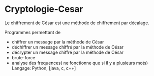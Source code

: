 # Cryptologie-Cesar
Le chiffrement de César est une méthode de chiffrement par décalage.

Programmes permettant de 
* chiffrer un message par la méthode de César
*  déchiffrer un message chiffré par la méthode de César
*  décrypter un message chiffré par la méthode de César 
  *  brute-force 
  *  analyse des frequences( ne fonctionne que si il y a plusieurs mots)
Langage: Python, [java, c, c++]
